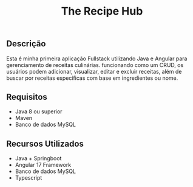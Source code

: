<header>
        <h1>The Recipe Hub</h1>  
    </header>

<section>
        <h2>Descrição</h2>
        <p>Esta é minha primeira aplicação Fullstack utilizando Java e Angular para gerenciamento de receitas culinárias. funcionando como um CRUD, os usuários podem adicionar, visualizar, editar e excluir receitas, além de buscar por receitas específicas com base em ingredientes ou nome.</p>
    </section>

<section>

<section>
        <h2>Requisitos</h2>
        <ul>
            <li>Java 8 ou superior</li>
            <li>Maven</li>
            <li>Banco de dados MySQL</li>
        </ul>
    </section>

<section>
        <h2>Recursos Utilizados</h2>
        <ul>
            <li>Java + Springboot</li>
            <li>Angular 17 Framework</li>
            <li>Banco de dados MySQL</li>
            <li>Typescript</li>
        </ul>
    </section>
        
       


  
